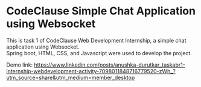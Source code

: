 # CodeClause Simple Chat Application using Websocket

This is task 1 of CodeClause Web Development Internship, a simple chat application using Websocket.  
Spring boot, HTML, CSS, and Javascript were used to develop the project.

Demo link:  https://www.linkedin.com/posts/anushka-durutkar_taskabr1-internship-webdevelopment-activity-7098011848716779520-zWh_?utm_source=share&utm_medium=member_desktop
